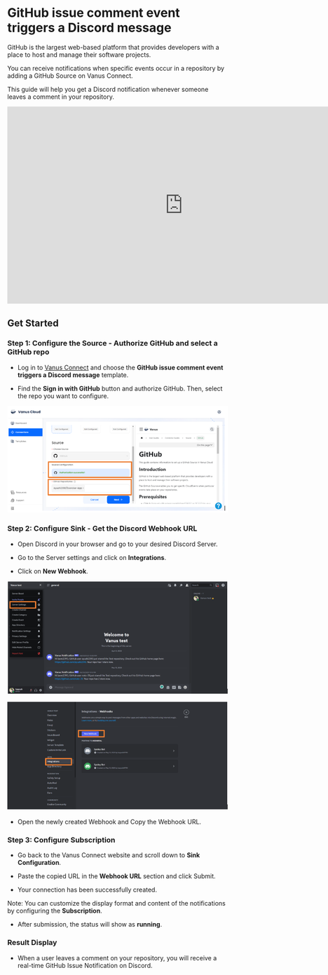 # GitHub issue comment event triggers a Discord message

GitHub is the largest web-based platform that provides developers with a place to host and manage their software projects.

You can receive notifications when specific events occur in a repository by adding a GitHub Source on Vanus Connect.

This guide will help you get a Discord notification whenever someone leaves a comment in your repository.

<iframe width="800" height="450" src="https://www.youtube.com/embed/GarKp84BeOI" title="YouTube video player" frameBorder="0" allowFullScreen={true} allow="accelerometer; autoplay; clipboard-write; encrypted-media; gyroscope; picture-in-picture; web-share"></iframe>

## Get Started

### Step 1: Configure the Source - Authorize GitHub and select a GitHub repo

- Log in to [Vanus Connect](https://cloud.vanus.ai/) and choose the **GitHub issue comment event triggers a Discord message** template.

- Find the **Sign in with GitHub** button and authorize GitHub. Then, select the repo you want to configure.

![1.png](imgs/github-issue-discord-1.PNG)

### Step 2: Configure Sink - Get the Discord Webhook URL

- Open Discord in your browser and go to your desired Discord Server.

- Go to the Server settings and click on **Integrations**.

- Click on **New Webhook**. 

![2.png](imgs/github-issue-discord-2.PNG)

![3.png](imgs/github-issue-discord-3.PNG)

- Open the newly created Webhook and Copy the Webhook URL.

### Step 3: Configure Subscription

- Go back to the Vanus Connect website and scroll down to **Sink Configuration**.

- Paste the copied URL in the **Webhook URL** section and click Submit.

- Your connection has been successfully created.

Note: You can customize the display format and content of the notifications by configuring the **Subscription**.

- After submission, the status will show as **running**.

### Result Display

- When a user leaves a comment on your repository, you will receive a real-time GitHub Issue Notification on Discord.
